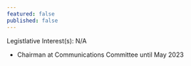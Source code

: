 ```yaml
---
featured: false
published: false
---
```

Legistlative Interest(s): N/A

* Chairman at Communications Committee until May 2023